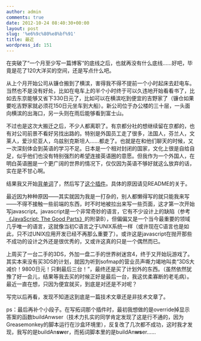 ```yaml
---
author: admin
comments: true
date: 2012-10-24 08:40:30+00:00
layout: post
slug: '%e6%9c%80%e8%bf%91'
title: 最近
wordpress_id: 151
---
```


在突破了“一个月至少写一篇博客“的底线之后，也就再没有什么底线……好吧，毕竟是花了120大洋买的空间，还是写点什么吧。

从上个月开始公司从镰仓搬到了横滨，害得我不得不提前一个小时起床去赶电车。当然也不是没有好处，比如在电车上的半个小时终于可以久违地开始看看书了，比如去东京能够又省下330日元了，比如可以在横滨吃到便宜的吉野家了（镰仓如果要吃吉野家就必须花150日元坐车到大船）。新公司位于办公楼的三十层，一头面向横滨的出海口，另一头则在雨后能够看到富士山。

不过也是这次大搬迁之后，不少人都离职了。有京都分社的想继续留在京都的，也有对公司前景不看好另找出路的。特别是外国员工走了很多，法国人，芬兰人，文莱人，爱沙尼亚人，乌兹别克斯坦人……都走了。也就是在和他们聊天的时候，又一次深刻体会到英语的学习不足。日本是一个相对封闭的国家，文化上很是自给自足，似乎他们也没有特别强烈的希望连接英语圈的意愿。但我作为一个外国人，在明白英语圈是一个更广阔的世界的情况下，仅仅因为英语不够好就这么放弃的话，实在是不甘心啊。

结果我又开始[背单词](http://www.towords.com/)了，然后写了[这个插件](https://github.com/gvirus/fromWeblio)。具体的原因请见README的关于。

最近因为种种原因——其实就因为我是一打杂的，别人都懒得写的就只能我来写——不得不接触一些前端的东西，时不时地被拉出来写一些页面，这才第一次开始写javascript。javascript是一个非常奇妙的语言，它有不少设计上的缺陷（参考[《JavaScript: The Good Parts》](http://book.douban.com/subject/3590768/)的附录B），但偏偏又是一个当今最重要的领域几乎唯一的语言，这就像当初C语言之于UNIX系统一样（或许现在C语言也是如此，只不过UNIX应用开发已经不再那么重要了）。或许这是javascript在抛开那些不成功的设计之外还是很优秀的，又或许这真的只是一个偶然而已。

上周买了一台二手的3DS，外加一盘二手的世界树迷宫4，终于又开始玩游戏了。其实本来没有买3DS的计划，就因为听到sofmap的营业员声嘶力竭地叫卖“3DS大减价！9800日元！只剩最后三台！”，最终还是买了计划外的东西。（虽然依然犹豫了好一会儿，结果等我去买的时候正好是最后一台，我这优柔寡断的老毛病）。最近一直在想，只因为便宜就买，到底是对还是不对呢？

写完以后再看，发现不知道这到底是一篇技术文章还是非技术文章了。

ps：最后再补个小段子。在写拓词那个插件时，最初我想做的是override掉显示答案的函数buildAnwser（技术力扎实的同学肯定发现了这是行不通的，因为Greasemonkey的脚本运行在沙盒环境里），反复改了几次都不成功，这时我才发现，我写的是buildAn**sw**er，而拓词脚本里的是buildAn**ws**er……
